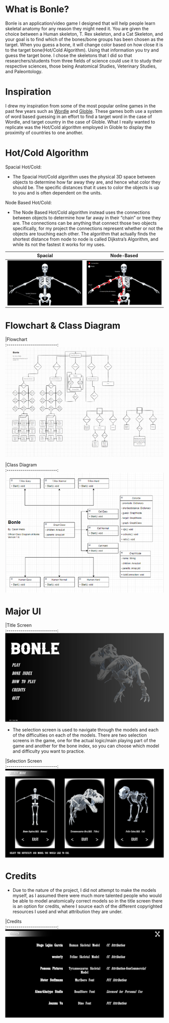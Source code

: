 # What is Bonle?
 Bonle is an application/video game I designed that will help people learn skeletal anatomy for any reason they might need it. You are given the choice between a Human skeleton, T. Rex skeleton, and a Cat Skeleton, and your goal is to find which of the bones/bone groups has been chosen as the target. When you guess a bone, it will change color based on how close it is to the target bone(Hot/Cold Algorithm). Using that information you try and guess the target bone. I chose the skeletons that I did so that researchers/students from three fields of science could use it to study their respective sciences, those being Anatomical Studies, Veterinary Studies, and Paleontology.

# Inspiration
 I drew my inspiration from some of the most popular online games in the past few years such as [Wordle](https://www.nytimes.com/games/wordle/index.html "Wordle Official Site") and [Globle](https://globle-game.com/game "Globle Official Site"). These games both use a system of word based guessing in an effort to find a target word in the case of Wordle, and target country in the case of Globle. What I really wanted to replicate was the Hot/Cold algorithm employed in Globle to display the proximity of countries to one another.

# Hot/Cold Algorithm

Spacial Hot/Cold:<br/>
* The Spacial Hot/Cold algorithm uses the physical 3D space between objects to determine how far away they are, and hence what color they should be. The specific distances that it uses to color the objects is up to you and is often dependent on the units.

Node Based Hot/Cold:<br/>
* The Node Based Hot/Cold algorithm instead uses the connections between objects to determine how far away in their “chain” or tree they are. The connections can be anything that connect those two objects specifically, for my project the connections represent whether or not the objects are touching each other. The algorithm that actually finds the shortest distance from node to node is called Dijkstra’s Algorithm, and while its not the fastest it works for my uses.

Spacial             |  Node-Based
:-------------------------:|:-------------------------:
![Spacial](spacial.png "Spacial")  |  ![Node-Based](node.png "Node-Based")

# Flowchart & Class Diagram

|Flowchart             
:-------------------------:
![Flowchart](flowchart.png "Flowchart")

|Class Diagram          
:-------------------------:
![Class Diagram](classdiagram.png "Class Diagram")  


# Major UI

|Title Screen         
:-------------------------:
![Title Screen](title.png "Title Screen")

* The selection screen is used to navigate through the models and each of the difficulties on each of the models. There are two selection screens in the game, one for the actual logic/main playing part of the game and another for the bone index, so you can choose which model and difficulty you want to practice.

|Selection Screen         
:-------------------------:
![Selection Screen](selection.png "Selection Screen")  


# Credits
* Due to the nature of the project, I did not attempt to make the models myself, as I assumed there were much more talented people who would be able to model anatomically correct models so in the title screen there is an option for credits, where I source each of the different copyrighted resources I used and what attribution they are under.

|Credits       
:-------------------------:
![Credits](credits.png "Credits")  
